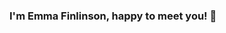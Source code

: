 ### I'm Emma Finlinson, happy to meet you! 👋
<!--
**emmaFinlinson/emmaFinlinson** is a ✨ _special_ ✨ repository because its `README.md` (this file) appears on your GitHub profile.
##A bit about me
Here are some ideas to get you started:

- 🔭 I’m currently working on ...
- 🌱 I’m currently learning ...
- 👯 I’m looking to collaborate on ...
- 🤔 I’m looking for help with ...
- 💬 Ask me about ...
- 📫 How to reach me: ...
- 😄 Pronouns: ...
- ⚡ Fun fact: ...
-->
